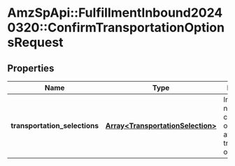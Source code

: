 # AmzSpApi::FulfillmentInbound20240320::ConfirmTransportationOptionsRequest

## Properties
Name | Type | Description | Notes
------------ | ------------- | ------------- | -------------
**transportation_selections** | [**Array&lt;TransportationSelection&gt;**](TransportationSelection.md) | Information needed to confirm one of the available transportation options. | 

